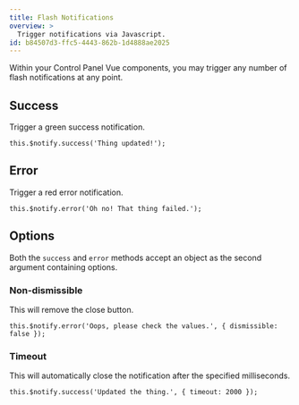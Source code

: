 ```yaml
---
title: Flash Notifications
overview: >
  Trigger notifications via Javascript.
id: b84507d3-ffc5-4443-862b-1d4888ae2025
---
```

Within your Control Panel Vue components, you may trigger any number of flash notifications at any point.

## Success

Trigger a green success notification.

``` .language-js
this.$notify.success('Thing updated!');
```

## Error

Trigger a red error notification.

``` .language-js
this.$notify.error('Oh no! That thing failed.');
```

## Options

Both the `success` and `error` methods accept an object as the second argument containing options.

### Non-dismissible

This will remove the close button.

``` .language-js
this.$notify.error('Oops, please check the values.', { dismissible: false });
```

### Timeout

This will automatically close the notification after the specified milliseconds.

``` .language-js
this.$notify.success('Updated the thing.', { timeout: 2000 });
```
